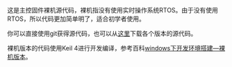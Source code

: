 这是主控固件裸机源代码，裸机指没有使用实时操作系统RTOS。由于没有使用RTOS，所以代码更加简单明了，适合初学者使用。

你可以直接使用git获得源代码，也可以从[这里](https://github.com/Crazepony/crazepony-firmware-none/releases)下载各个版本的源代码。

裸机版本的代码使用Keil 4进行开发编译，参考百科[windows下开发环境搭建—裸机版本](http://www.crazepony.com/wiki/setup-environment-in-windows-none.html)。
